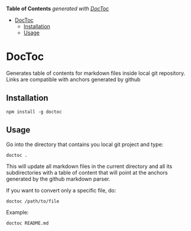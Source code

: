 **Table of Contents**  *generated with [DocToc](http://doctoc.herokuapp.com/)*

- [DocToc](#doctoc)
	- [Installation](#installation)
	- [Usage](#usage)

# DocToc

Generates table of contents for markdown files inside local git repository. Links are compatible with anchors generated by github

## Installation

    npm install -g doctoc

## Usage

Go into the directory that contains you local git project and type:
    
    doctoc .

This will update all markdown files in the current directory and all its
subdirectories with a table of content that will point at the anchors generated
by the github markdown parser.

If you want to convert only a specific file, do:

    doctoc /path/to/file

Example:

    doctoc README.md

